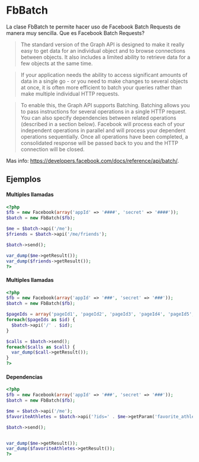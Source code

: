 FbBatch
============

La clase FbBatch te permite hacer uso de Facebook Batch Requests de manera muy sencilla. 
Que es Facebook Batch Requests?

>The standard version of the Graph API is designed to make it really easy to get data for an individual object and to browse connections between objects. It also includes a limited ability to retrieve data for a few objects at the same time.

>If your application needs the ability to access significant amounts of data in a single go - or you need to make changes to several objects at once, it is often more efficient to batch your queries rather than make multiple individual HTTP requests.

>To enable this, the Graph API supports Batching. Batching allows you to pass instructions for several operations in a single HTTP request. You can also specify dependencies between related operations (described in a section below). Facebook will process each of your independent operations in parallel and will process your dependent operations sequentially. Once all operations have been completed, a consolidated response will be passed back to you and the HTTP connection will be closed.

Mas info: https://developers.facebook.com/docs/reference/api/batch/.

## Ejemplos

#### Multiples llamadas
```php
<?php 
$fb = new Facebook(array('appId' => '####', 'secret' => '####'));
$batch = new FbBatch($fb);

$me = $batch->api('/me');
$friends = $batch->api('/me/friends');

$batch->send();

var_dump($me->getResult());
var_dump($friends->getResult());
?>
```

#### Multiples llamadas
```php
<?php 
$fb = new Facebook(array('appId' => '###', 'secret' => '###'));
$batch = new FbBatch($fb);

$pageIds = array('pageId1', 'pageId2', 'pageId3', 'pageId4', 'pageId5', 'pageIdN');
foreach($pageIds as $id) {
  $batch->api('/' . $id);
}

$calls = $batch->send();
foreach($calls as $call) {
  var_dump($call->getResult());
}
?>
```

#### Dependencias
```php
<?php 
$fb = new Facebook(array('appId' => '###', 'secret' => '###'));
$batch = new FbBatch($fb);

$me = $batch->api('/me');
$favoriteAthletes = $batch->api('?ids=' . $me->getParam('favorite_athletes.*.id'));

$batch->send();


var_dump($me->getResult());
var_dump($favoriteAthletes->getResult());
?>
```
